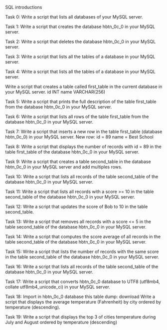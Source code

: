 SQL introductions

Task 0: Write a script that lists all databases of your MySQL server.

Task 1: Write a script that creates the database hbtn_0c_0 in your MySQL server.

Task 2: Write a script that deletes the database hbtn_0c_0 in your MySQL server.

Task 3: Write a script that lists all the tables of a database in your MySQL server.

Task 4: Write a script that lists all the tables of a database in your MySQL server.

Write a script that creates a table called first_table in the current database in your MySQL server.
        id INT
        name VARCHAR(256)

Task 5: Write a script that prints the full description of the table first_table from the database hbtn_0c_0 in your MySQL server.

Task 6: Write a script that lists all rows of the table first_table from the database hbtn_0c_0 in your MySQL server.

Task 7: Write a script that inserts a new row in the table first_table (database hbtn_0c_0) in your MySQL server.
    New row:
        id = 89
        name = Best School

Task 8: Write a script that displays the number of records with id = 89 in the table first_table of the database hbtn_0c_0 in your MySQL server.

Task 9: Write a script that creates a table second_table in the database hbtn_0c_0 in your MySQL server and add multiples rows.

Task 10: Write a script that lists all records of the table second_table of the database hbtn_0c_0 in your MySQL server.

Task 11: Write a script that lists all records with a score >= 10 in the table second_table of the database hbtn_0c_0 in your MySQL server.

Task 12: Write a script that updates the score of Bob to 10 in the table second_table.

Task 13: Write a script that removes all records with a score <= 5 in the table second_table of the database hbtn_0c_0 in your MySQL server.

Task 14: Write a script that computes the score average of all records in the table second_table of the database hbtn_0c_0 in your MySQL server.

Task 15: Write a script that lists the number of records with the same score in the table second_table of the database hbtn_0c_0 in your MySQL server.

Task 16: Write a script that lists all records of the table second_table of the database hbtn_0c_0 in your MySQL server.

Task 17: Write a script that converts hbtn_0c_0 database to UTF8 (utf8mb4, collate utf8mb4_unicode_ci) in your MySQL server.

Task 18: Import in hbtn_0c_0 database this table dump: download
        Write a script that displays the average temperature (Fahrenheit) by city ordered by temperature (descending).

Task 19: Write a script that displays the top 3 of cities temperature during July and August ordered by temperature (descending)